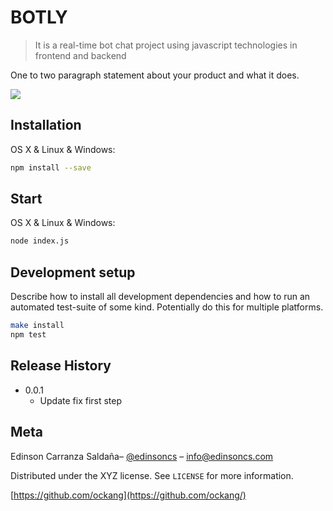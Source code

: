 # BOTLY
> It is a real-time bot chat project using javascript technologies in frontend and backend

One to two paragraph statement about your product and what it does.

![](https://edinsoncs.com/wp-content/uploads/2019/08/Captura-de-pantalla-2019-08-15-a-las-12.46.01.png)

## Installation

OS X & Linux & Windows:

```sh
npm install --save
```

## Start

OS X & Linux & Windows:

```sh
node index.js
```

## Development setup

Describe how to install all development dependencies and how to run an automated test-suite of some kind. Potentially do this for multiple platforms.

```sh
make install
npm test
```

## Release History

* 0.0.1
    * Update fix first step

## Meta

Edinson Carranza Saldaña– [@edinsoncs](https://instagram.com/edinsoncs) – info@edinsoncs.com

Distributed under the XYZ license. See ``LICENSE`` for more information.

[https://github.com/ockang](https://github.com/ockang/)


